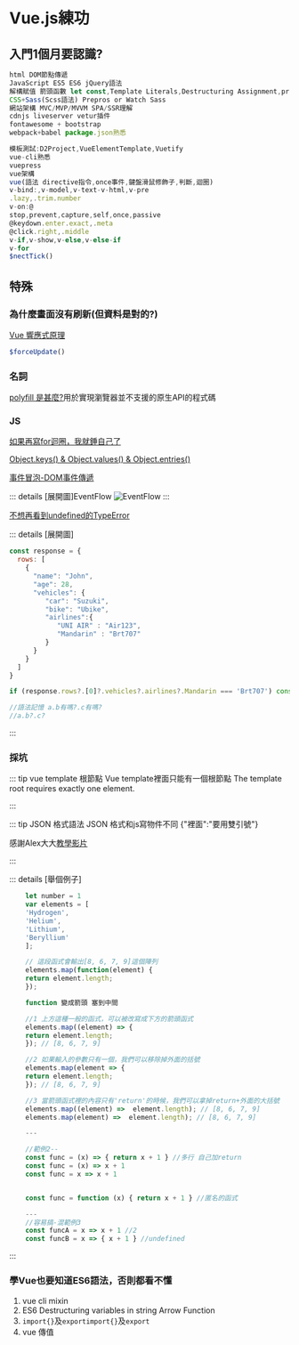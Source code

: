 # <i class="fas fa-meteor"></i>  Vue.js練功

## 入門1個月要認識?
``` js
html DOM節點傳遞
JavaScript ES5 ES6 jQuery語法
解構賦值 箭頭函數 let const,Template Literals,Destructuring Assignment,promise
CSS+Sass(Scss語法) Prepros or Watch Sass
網站架構 MVC/MVP/MVVM SPA/SSR理解
cdnjs liveserver vetur插件
fontawesome + bootstrap
webpack+babel package.json熟悉

模板測試:D2Project,VueElementTemplate,Vuetify
vue-cli熟悉
vuepress
vue架構
vue(語法 directive指令,once事件,鍵盤滑鼠修飾子,判斷,迴圈)
v-bind:,v-model,v-text-v-html,v-pre
.lazy,.trim.number
v-on:@
stop,prevent,capture,self,once,passive
@keydown.enter.exact,.meta
@click.right,.middle
v-if,v-show,v-else,v-else-if
v-for
$nectTick()
``` 

## 特殊

### 為什麼畫面沒有刷新(但資料是對的?)
[Vue 響應式原理](https://pjchender.blogspot.com/2017/05/vue-vue-reactivity.html)
```js
$forceUpdate()
```


### 名詞
[polyfill 是甚麼?](https://codertw.com/%E5%89%8D%E7%AB%AF%E9%96%8B%E7%99%BC/29473/)用於實現瀏覽器並不支援的原生API的程式碼
### JS
[如果再寫for迴圈，我就錘自己了](https://www.gushiciku.cn/pl/ghps/zh-tw)

[Object.keys() & Object.values() & Object.entries()](https://titangene.github.io/article/javascript-object-keys-values-entries.html)

[事件冒泡-DOM事件傳遞](https://blog.techbridge.cc/2017/07/15/javascript-event-propagation/)

::: details [展開圖]EventFlow
![EventFlow](https://i.imgur.com/W25OoWR.png)
:::

[不想再看到undefined的TypeError](https://ithelp.ithome.com.tw/articles/10230756)

::: details [展開圖]

```js
const response = {
  rows: [
    {
      "name": "John",
      "age": 28,
      "vehicles": {
         "car": "Suzuki",
         "bike": "Ubike",
         "airlines":{
            "UNI AIR" : "Air123",
            "Mandarin" : "Brt707"
         }
      }
    }
  ]
}

if (response.rows?.[0]?.vehicles?.airlines?.Mandarin === 'Brt707') console.log('Get Brt707')

//語法記憶 a.b有嗎?.c有嗎?
//a.b?.c?
```

:::

### 採坑

::: tip vue template 根節點
    Vue template裡面只能有一個根節點
    The template root requires exactly one element.

:::

::: tip JSON 格式語法
JSON 格式和js寫物件不同 {"裡面":"要用雙引號"}

感謝Alex大大[教學影片](https://youtu.be/R8GL5y49iJc)

:::

::: details [舉個例子]
```js
    let number = 1
    var elements = [
    'Hydrogen',
    'Helium',
    'Lithium',
    'Beryllium'
    ];

    // 這段函式會輸出[8, 6, 7, 9]這個陣列
    elements.map(function(element) {
    return element.length;
    });

    function 變成箭頭 塞到中間

    //1 上方這種一般的函式，可以被改寫成下方的箭頭函式
    elements.map((element) => {
    return element.length;
    }); // [8, 6, 7, 9]

    //2 如果輸入的參數只有一個，我們可以移除掉外面的括號
    elements.map(element => {
    return element.length;
    }); // [8, 6, 7, 9]

    //3 當箭頭函式裡的內容只有'return'的時候，我們可以拿掉return+外面的大括號
    elements.map((element) =>  element.length); // [8, 6, 7, 9]
    elements.map(element) =>  element.length); // [8, 6, 7, 9]

    ---

    //範例2--
    const func = (x) => { return x + 1 } //多行 自己加return
    const func = (x) => x + 1
    const func = x => x + 1


    const func = function (x) { return x + 1 } //匿名的函式

    ---
    //容易搞-混範例3
    const funcA = x => x + 1 //2
    const funcB = x => { x + 1 } //undefined
```
:::


### 學Vue也要知道ES6語法，否則都看不懂
1. vue cli mixin
2. ES6
Destructuring
variables in string
Arrow Function
3. `import{}`及`exportimport{}`及`export`
4. vue 傳值